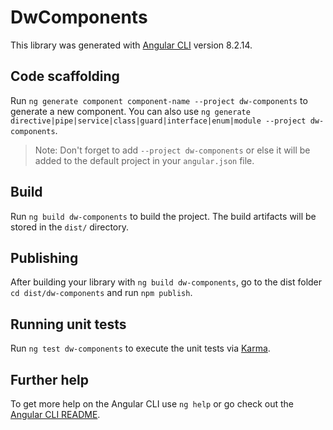 # DwComponents

This library was generated with [Angular CLI](https://github.com/angular/angular-cli) version 8.2.14.

## Code scaffolding

Run `ng generate component component-name --project dw-components` to generate a new component. You can also use `ng generate directive|pipe|service|class|guard|interface|enum|module --project dw-components`.
> Note: Don't forget to add `--project dw-components` or else it will be added to the default project in your `angular.json` file. 

## Build

Run `ng build dw-components` to build the project. The build artifacts will be stored in the `dist/` directory.

## Publishing

After building your library with `ng build dw-components`, go to the dist folder `cd dist/dw-components` and run `npm publish`.

## Running unit tests

Run `ng test dw-components` to execute the unit tests via [Karma](https://karma-runner.github.io).

## Further help

To get more help on the Angular CLI use `ng help` or go check out the [Angular CLI README](https://github.com/angular/angular-cli/blob/master/README.md).
